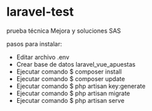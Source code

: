# laravel-test
prueba técnica Mejora y soluciones SAS

pasos para instalar:

<ul>
    <li>Editar archivo .env</li>
    <li>Crear base de datos laravel_vue_apuestas</li>
    <li>Ejecutar comando $ composer install</li>
    <li>Ejecutar comando $ composer update</li>
    <li>Ejecutar comando $ php artisan key:generate</li>
    <li>Ejecutar comando $ php artisan migrate</li>
    <li>Ejecutar comando $ php artisan serve</li>
</ul>
